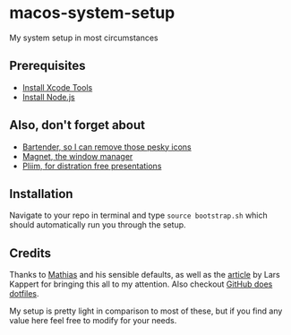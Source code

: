# macos-system-setup
My system setup in most circumstances

## Prerequisites
* [Install Xcode Tools](http://railsapps.github.io/xcode-command-line-tools.html)
* [Install Node.js](https://nodejs.org/en/)

## Also, don't forget about
* [Bartender, so I can remove those pesky icons](https://www.macbartender.com/)
* [Magnet, the window manager](https://itunes.apple.com/us/app/magnet/id441258766?mt=12)
* [Pliim, for distration free presentations](https://zehfernandes.github.io/pliim/)

## Installation
Navigate to your repo in terminal and type `source bootstrap.sh` which should automatically run you through the setup.

## Credits
Thanks to [Mathias](https://github.com/mathiasbynens/dotfiles) and his sensible defaults, as well as the [article](https://medium.com/@webprolific/getting-started-with-dotfiles-43c3602fd789) by Lars Kappert for bringing this all to my attention. Also checkout [GitHub does dotfiles](https://dotfiles.github.io/).

My setup is pretty light in comparison to most of these, but if you find any value here feel free to modify for your needs.

